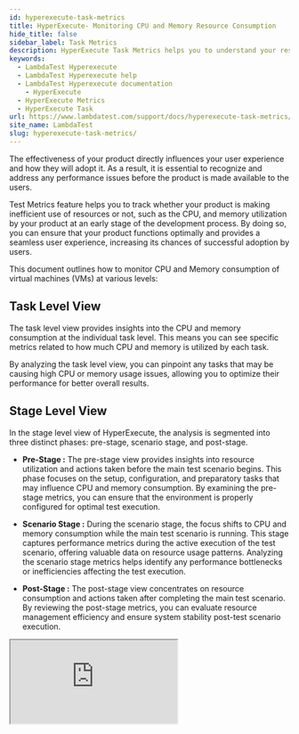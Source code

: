 ```yaml
---
id: hyperexecute-task-metrics
title: HyperExecute- Monitoring CPU and Memory Resource Consumption
hide_title: false
sidebar_label: Task Metrics
description: HyperExecute Task Metrics helps you to understand your resource utilization for different stages of test execution.
keywords:
  - LambdaTest Hyperexecute
  - LambdaTest Hyperexecute help
  - LambdaTest Hyperexecute documentation
    - HyperExecute
  - HyperExecute Metrics
  - HyperExecute Task
url: https://www.lambdatest.com/support/docs/hyperexecute-task-metrics/
site_name: LambdaTest
slug: hyperexecute-task-metrics/
---
```


<script type="application/ld+json"
      dangerouslySetInnerHTML={{ __html: JSON.stringify({
       "@context": "https://schema.org",
        "@type": "BreadcrumbList",
        "itemListElement": [{
          "@type": "ListItem",
          "position": 1,
          "name": "Home",
          "item": "https://www.lambdatest.com"
        },{
          "@type": "ListItem",
          "position": 2,
          "name": "Support",
          "item": "https://www.lambdatest.com/support/docs/"
        },{
          "@type": "ListItem",
          "position": 3,
          "name": "HyperExecute Metrics",
          "item": "https://www.lambdatest.com/support/docs/hyperexecute-task-metrics/"
        }]
      })
    }}
></script>
The effectiveness of your product directly influences your user experience and how they will adopt it. As a result, it is essential to recognize and address any performance issues before the product is made available to the users.

Test Metrics feature helps you to track whether your product is making inefficient use of resources or not, such as the CPU, and memory utilization by your product at an early stage of the development process. By doing so, you can ensure that your product functions optimally and provides a seamless user experience, increasing its chances of successful adoption by users.

This document outlines how to monitor CPU and Memory consumption of virtual machines (VMs) at various levels:

## Task Level View

The task level view provides insights into the CPU and memory consumption at the individual task level. This means you can see specific metrics related to how much CPU and memory is utilized by each task.

By analyzing the task level view, you can pinpoint any tasks that may be causing high CPU or memory usage issues, allowing you to optimize their performance for better overall results.

## Stage Level View

In the stage level view of HyperExecute, the analysis is segmented into three distinct phases: pre-stage, scenario stage, and post-stage.

- **Pre-Stage :** The pre-stage view provides insights into resource utilization and actions taken before the main test scenario begins. This phase focuses on the setup, configuration, and preparatory tasks that may influence CPU and memory consumption. By examining the pre-stage metrics, you can ensure that the environment is properly configured for optimal test execution.

- **Scenario Stage :** During the scenario stage, the focus shifts to CPU and memory consumption while the main test scenario is running. This stage captures performance metrics during the active execution of the test scenario, offering valuable data on resource usage patterns. Analyzing the scenario stage metrics helps identify any performance bottlenecks or inefficiencies affecting the test execution.

- **Post-Stage :** The post-stage view concentrates on resource consumption and actions taken after completing the main test scenario. By reviewing the post-stage metrics, you can evaluate resource management efficiency and ensure system stability post-test scenario execution.

<div className="storylane-iframe">
  <script async src="https://js.storylane.io/js/v2/storylane.js"></script>
  <div className="sl-embed">
    <iframe loading="lazy" className="sl-demo" src="https://app.storylane.io/demo/ujyqd8y01zch?embed=inline" name="sl-embed" allow="fullscreen" allowfullscreen></iframe>
  </div>
</div>

